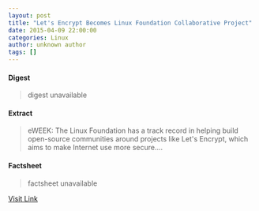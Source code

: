 ```yaml
---
layout: post
title: "Let's Encrypt Becomes Linux Foundation Collaborative Project"
date: 2015-04-09 22:00:00
categories: Linux
author: unknown author
tags: []
---
```



#### Digest
>digest unavailable

#### Extract
>eWEEK: The Linux Foundation has a track record in helping build open-source communities around projects like Let's Encrypt, which aims to make Internet use more secure....

#### Factsheet
>factsheet unavailable

[Visit Link](http://www.linuxtoday.com/security/lets-encrypt-becomes-linux-foundation-collaborative-project.html)


